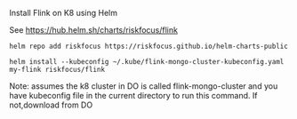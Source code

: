 Install Flink on K8 using Helm

See https://hub.helm.sh/charts/riskfocus/flink

`helm repo add riskfocus https://riskfocus.github.io/helm-charts-public`

`helm install --kubeconfig ~/.kube/flink-mongo-cluster-kubeconfig.yaml  my-flink riskfocus/flink`
 
 Note: assumes the k8 cluster in DO is called flink-mongo-cluster and you have kubeconfig file in the current directory to run this command. If not,download from DO 